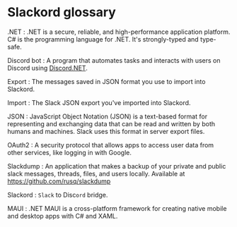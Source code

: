 # Slackord glossary

.NET
: .NET is a secure, reliable, and high-performance application platform. C# is the programming language for .NET. It's strongly-typed and type-safe.

Discord bot
: A program that automates tasks and interacts with users on Discord using [Discord.NET](https://github.com/discord-net/Discord.Net/).

Export
: The messages saved in JSON format you use to import into Slackord.

Import
: The Slack JSON export you've imported into Slackord.

JSON 
: JavaScript Object Notation (JSON) is a text-based format for representing and exchanging data that can be read and written by both humans and machines. Slack uses this format in server export files.

OAuth2
: A security protocol that allows apps to access user data from other services, like logging in with Google.

Slackdump
: An application that makes a backup of your private and public slack messages, threads, files, and users locally. Available at https://github.com/rusq/slackdump

Slackord
: `Slack` to Disc`ord` bridge.

MAUI
: .NET MAUI is a cross-platform framework for creating native mobile and desktop apps with C# and XAML.
